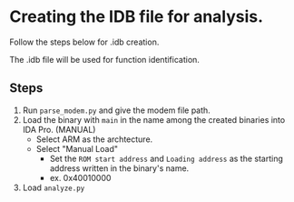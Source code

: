 # Creating the IDB file for analysis.

Follow the steps below for .idb creation.

The .idb file will be used for function identification.

## Steps
1. Run `parse_modem.py` and give the modem file path.
2. Load the binary with `main` in the name among the created binaries into IDA Pro. (MANUAL)
    - Select ARM as the archtecture.
    - Select "Manual Load"
        - Set the `ROM start address` and `Loading address` as the starting address written in the binary's name.
        - ex. 0x40010000
3. Load `analyze.py`
